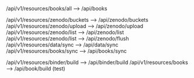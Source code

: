 
/api/v1/resources/books/all --> /api/books

/api/v1/resources/zenodo/buckets --> /api/zenodo/buckets
/api/v1/resources/zenodo/upload --> /api/zenodo/upload
/api/v1/resources/zenodo/list --> /api/zenodo/list
/api/v1/resources/zenodo/list --> /api/zenodo/flush
/api/v1/resources/data/sync --> /api/data/sync
/api/v1/resources/books/sync --> /api/books/sync

/api/v1/resources/binder/build --> /api/binder/build
/api/v1/resources/books --> /api/book/build (test)